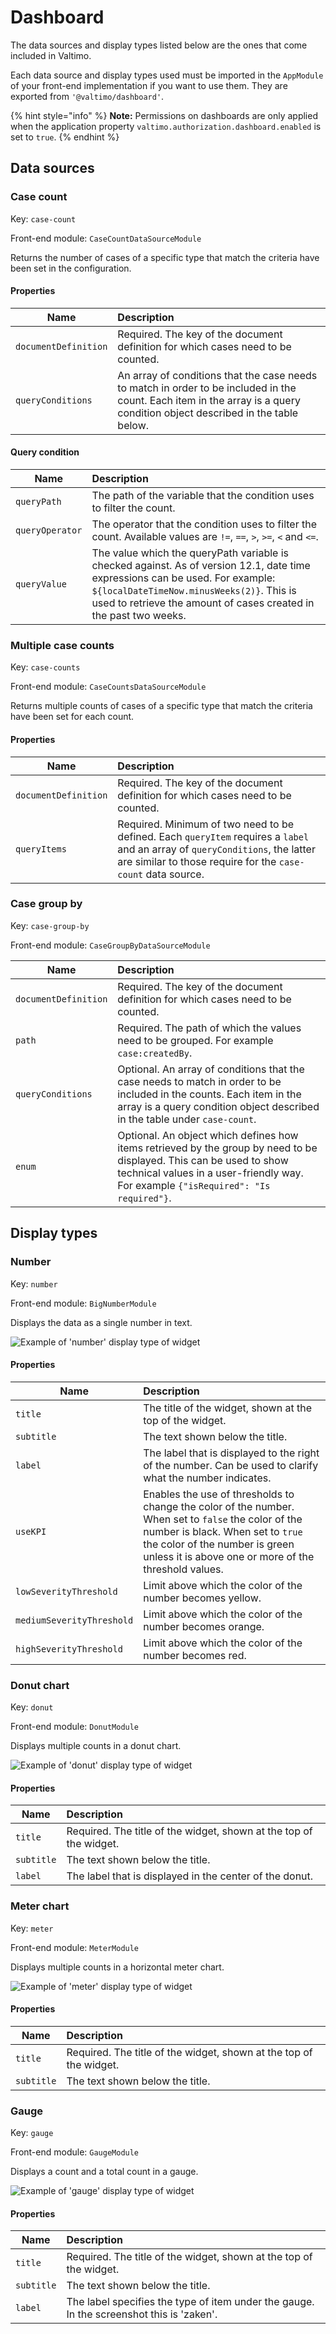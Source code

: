 # Dashboard

The data sources and display types listed below are the ones that come included in Valtimo.

Each data source and display types used must be imported in the `AppModule` of your front-end implementation if you want
to use them. They are exported from `'@valtimo/dashboard'`.

{% hint style="info" %}
**Note:** Permissions on dashboards are only applied when the application property `valtimo.authorization.dashboard.enabled` is set to `true`.
{% endhint %}

## Data sources

### Case count

Key: `case-count`

Front-end module: `CaseCountDataSourceModule`

Returns the number of cases of a specific type that match the criteria have been set in the configuration. 

#### Properties

| Name                 | Description                                                                                                                                                                |
|----------------------|:---------------------------------------------------------------------------------------------------------------------------------------------------------------------------|
| `documentDefinition` | Required. The key of the document definition for which cases need to be counted.                                                                                           |
| `queryConditions`    | An array of conditions that the case needs to match in order to be included in the count. Each item in the array is a query condition object described in the table below. |

#### Query condition

| Name            | Description                                                                                                                                                                                                                                                           |
|-----------------|:----------------------------------------------------------------------------------------------------------------------------------------------------------------------------------------------------------------------------------------------------------------------|
| `queryPath`     | The path of the variable that the condition uses to filter the count.                                                                                                                                                                                                 |
| `queryOperator` | The operator that the condition uses to filter the count. Available values are `!=`, `==`, `>`, `>=`, `<` and `<=`.                                                                                                                                                   |
| `queryValue`    | The value which the queryPath variable is checked against. As of version 12.1, date time expressions can be used. For example: `${localDateTimeNow.minusWeeks(2)}`. This is used to retrieve the amount of cases created in the past two weeks.    |

### Multiple case counts

Key: `case-counts`

Front-end module: `CaseCountsDataSourceModule`

Returns multiple counts of cases of a specific type that match the criteria have been set for each count.

#### Properties

| Name                 | Description                                                                                                                                                                |
|----------------------|:---------------------------------------------------------------------------------------------------------------------------------------------------------------------------|
| `documentDefinition` | Required. The key of the document definition for which cases need to be counted.  
| `queryItems`         | Required. Minimum of two need to be defined. Each `queryItem` requires a `label` and an array of `queryConditions`, the latter are similar to those require for the `case-count` data source.

### Case group by

Key: `case-group-by`

Front-end module: `CaseGroupByDataSourceModule`

| Name                 | Description                                                                                                                                                                                               |
|----------------------|:----------------------------------------------------------------------------------------------------------------------------------------------------------------------------------------------------------|
| `documentDefinition` | Required. The key of the document definition for which cases need to be counted.                                                                                                                          
| `path`               | Required. The path of which the values need to be grouped. For example `case:createdBy`.                                                                                                                  
| `queryConditions`    | Optional. An array of conditions that the case needs to match in order to be included in the counts. Each item in the array is a query condition object described in the table under `case-count`.        |
| `enum`               | Optional. An object which defines how items retrieved by the group by need to be displayed. This can be used to show technical values in a user-friendly way. For example `{"isRequired": "Is required"}`. |

## Display types

### Number

Key: `number`

Front-end module: `BigNumberModule`

Displays the data as a single number in text.

![Example of 'number' display type of widget](img/display-type-number-example.png)

#### Properties

| Name                      | Description                                                                                                                                                                                                                        |
|---------------------------|:-----------------------------------------------------------------------------------------------------------------------------------------------------------------------------------------------------------------------------------|
| `title`                   | The title of the widget, shown at the top of the widget.                                                                                                                                                                           |
| `subtitle`                | The text shown below the title.                                                                                                                                                                                                    |
| `label`                   | The label that is displayed to the right of the number. Can be used to clarify what the number indicates.                                                                                                                          |
| `useKPI`                  | Enables the use of thresholds to change the color of the number. When set to `false` the color of the number is black. When set to `true` the color of the number is green unless it is above one or more of the threshold values. |
| `lowSeverityThreshold`    | Limit above which the color of the number becomes yellow.                                                                                                                                                                          |
| `mediumSeverityThreshold` | Limit above which the color of the number becomes orange.                                                                                                                                                                          |
| `highSeverityThreshold`   | Limit above which the color of the number becomes red.                                                                                                                                                                             |

### Donut chart

Key: `donut`

Front-end module: `DonutModule`

Displays multiple counts in a donut chart.

![Example of 'donut' display type of widget](img/display-type-donut-example.png)

#### Properties

| Name                      | Description                                                                                               |
|---------------------------|:----------------------------------------------------------------------------------------------------------|
| `title`                   | Required. The title of the widget, shown at the top of the widget.                                        |
| `subtitle`                | The text shown below the title.                                                                           |
| `label`                   | The label that is displayed in the center of the donut.  |

### Meter chart

Key: `meter`

Front-end module: `MeterModule`

Displays multiple counts in a horizontal meter chart.

![Example of 'meter' display type of widget](img/display-type-meter-example.png)

#### Properties

| Name                      | Description                                                                                                                                                                                                                        |
|---------------------------|:-----------------------------------------------------------------------------------------------------------------------------------------------------------------------------------------------------------------------------------|
| `title`                   | Required. The title of the widget, shown at the top of the widget.                                                                                                                                                                 |
| `subtitle`                | The text shown below the title.                                                                                                                                                                                                    |

### Gauge

Key: `gauge`

Front-end module: `GaugeModule`

Displays a count and a total count in a gauge.

![Example of 'gauge' display type of widget](img/display-type-gauge-example.png)

#### Properties

| Name                      | Description                                                                              |
|---------------------------|:-----------------------------------------------------------------------------------------|
| `title`                   | Required. The title of the widget, shown at the top of the widget.                       |
| `subtitle`                | The text shown below the title.                                                          |
| `label`                   | The label specifies the type of item under the gauge. In the screenshot this is 'zaken'. |
